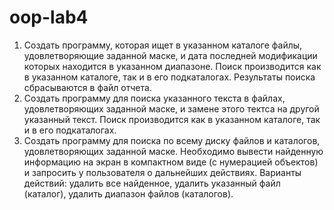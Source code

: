 # oop-lab4
1. Создать программу, которая ищет в указанном каталоге файлы, удовлетворяющие заданной маске, и дата последней модификации которых находится в указанном диапазоне. Поиск производится как в указанном каталоге, так и в его подкаталогах. Результаты поиска сбрасываются в файл отчета. 
2. Создать программу для поиска указанного текста в файлах, удовлетворяющих заданной маске, и замене этого тектса на другой указанный текст. Поиск производится как в указанном каталоге, так и в его подкаталогах. 
3. Создать программу для поиска по всему диску файлов и каталогов, удовлетворяющих заданной маске. Необходимо вывести найденную информацию на экран в компактном виде (с нумерацией объектов) и запросить у пользователя о дальнейших действиях. Варианты действий: удалить все найденное, удалить указанный файл (каталог), удалить диапазон файлов (каталогов). 
